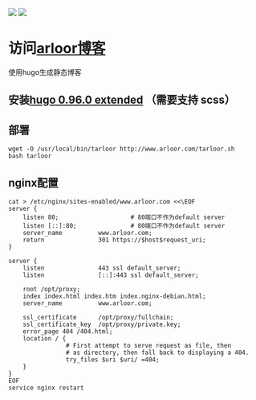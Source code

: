 [![](https://img.shields.io/github/last-commit/arloor/blog.svg?style=flat)](https://github.com/arloor/blog/commit/master)
![](https://img.shields.io/github/languages/code-size/arloor/blog.svg?style=flat)

# 访问[arloor博客](http://www.arloor.com)
使用hugo生成静态博客

## 安装[hugo 0.96.0 extended](https://github.com/gohugoio/hugo/releases/tag/v0.96.0) （需要支持 scss）

## 部署

```
wget -O /usr/local/bin/tarloor http://www.arloor.com/tarloor.sh
bash tarloor
```

## nginx配置

```shell
cat > /etc/nginx/sites-enabled/www.arloor.com <<\EOF
server {
    listen 80;                    # 80端口不作为default server
    listen [::]:80;               # 80端口不作为default server
    server_name          www.arloor.com;
    return               301 https://$host$request_uri;
}

server {
    listen               443 ssl default_server;
    listen               [::]:443 ssl default_server;

    root /opt/proxy;
    index index.html index.htm index.nginx-debian.html;
    server_name          www.arloor.com;

    ssl_certificate      /opt/proxy/fullchain;
    ssl_certificate_key  /opt/proxy/private.key;
    error_page 404 /404.html;
    location / {
                # First attempt to serve request as file, then
                # as directory, then fall back to displaying a 404.
                try_files $uri $uri/ =404;
    }
}
EOF
service nginx restart
```
